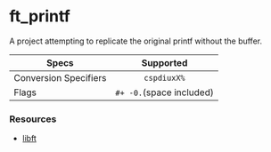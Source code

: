 # ft_printf
A project attempting to replicate the original printf without the buffer.

| Specs                 | Supported                |
| --------------------- | :----------------------: |
| Conversion Specifiers | `cspdiuxX%`              |
| Flags                 | `#+ -0.`(space included) |

### Resources

- [libft](https://www.github.com/KrunchiZ/libft)
